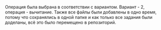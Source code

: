 Операция была выбрана в соответствии с вариантом. Вариант - 2, операция - вычитание.
Также все файлы были добавлены в одно время, потому что сохранялись в одной папке и как только все задания были доделаны, всё это было перемещено в репозиторий.
